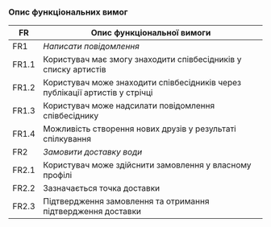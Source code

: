 ### Опис функціональних вимог
| FR  | Опис функціональної вимоги                      |
|----|--------------------------------------------------|
| FR1 | *Написати повідомлення*                           |
| FR1.1 | Користувач має змогу знаходити співбесідників у списку артистів |
| FR1.2 | Користувач може знаходити співбесідників через публікації артистів у стрічці |
| FR1.3 | Користувач може надсилати повідомлення співбесіднику |
| FR1.4 | Можливість створення нових друзів у результаті спілкування |
| FR2 | *Замовити доставку води*                           |
| FR2.1 | Користувач може здійснити замовлення у власному профілі|
| FR2.2 | Зазначається точка доставки |
| FR2.3 | Підтвердження замовлення та отримання підтвердження доставки |
